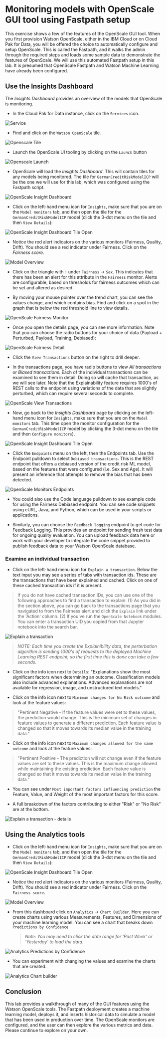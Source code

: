 # Monitoring models with OpenScale GUI tool using Fastpath setup

This exercise shows a few of the features of the OpenScale GUI tool. When you first provision Watson OpenScale, either in the IBM Cloud or on Cloud Pak for Data, you will be offered the choice to automatically configure and setup OpenScale. This is called the Fastpath, and it walks the admin through the required steps and loads some sample data to demonstrate the features of OpenScale. We will use this automated Fastpath setup in this lab.
It is presumed that OpenScale Fastpath and Watson Machine Learning have already been configured.

## Use the Insights Dashboard

The *Insights Dashboard* provides an overview of the models that OpenScale is monitoring.

* In the Cloud Pak for Data instance, click on the `Services` icon.

![Service](../images/navigation/services.png)

* Find and click on the `Watson OpenScale` tile.

![Openscale Tile](../images/openscale/services-wos-tile.png)

* Launch the OpenScale UI tooling by clicking on the *`Launch`* button

![Openscale Launch](../images/openscale/services-wos-launch.png)

* OpenScale will load the *Insights Dashboard*. This will contain tiles for any models being monitored. The tile for `GermanCreditRiskModelICP` will be the one we will use for this lab, which was configured using the Fastpath script.

![OpenScale Insight Dashboard](../images/openscale/openscale-insights-dashboard.png)

* Click on the left-hand menu icon for `Insights`, make sure that you are on the `Model monitors` tab, and then open the tile for the `GermanCreditRiskModelICP` model (click the 3-dot menu on the tile and then `View Details`):

![OpenScale Insight Dashboard Tile Open](../images/openscale/openscale-fp-model-viewdetails.png)

* Notice the red alert indicators on the various monitors (Fairness, Quality, Drift). You should see a red indicator under Fairness. Click on the *Fairness score*.

![Model Overview](../images/openscale/openscale-fp-model-overview.png)

* Click on the triangle with `!` under `Fairness` -> `Sex`. This indicates that there has been an alert for this attribute in the `Fairness` monitor. Alerts are configurable, based on thresholds for fairness outcomes which can be set and altered as desired.

* By moving your mouse pointer over the trend chart, you can see the values change, and which contains bias. Find and click on a spot in the graph that is below the red threshold line to view details.

![OpenScale Fairness Monitor](../images/openscale/openscale-fp-model-fairnessgraph.png)

* Once you open the details page, you can see more information. Note that you can choose the radio buttons for your choice of data (Payload + Perturbed, Payload, Training, Debiased):

![OpenScale Fairness Detail](../images/openscale/openscale-fp-fairness-detail.png)

* Click the `View Transactions` button on the right to drill deeper.

* In the transactions page, you have radio buttons to view *All transactions* or *Biased transactions*. Each of the individual transactions can be examined to see them in detail. Doing so will cache that transaction, as we will see later. Note that the Explainability feature requires 1000's of REST calls to the endpoint using variations of the data that are slightly perturbed, which can require several seconds to complete.

![OpenScale View Transactions](../images/openscale/openscale-fp-fairness-transactions.png)

* Now, go back to the *Insights Dashboard* page by clicking on the left-hand menu icon for `Insights`, make sure that you are on the `Model monitors` tab. This time open the monitor configuration for the `GermanCreditRiskModelICP` model by clicking the 3-dot menu on the tile and then `Configure monitors`).

![OpenScale Insight Dashboard Tile Open](../images/openscale/openscale-fp-model-viewmonitors.png)

* Click the `Endpoints` menu on the left, then the Endpoints tab. Use the Endpoint pulldown to select `Debiased transactions`. This is the REST endpoint that offers a debiased version of the credit risk ML model, based on the features that were configured (i.e. Sex and Age). It will present an inference that attempts to remove the bias that has been detected.

![OpenScale Monitors Endpoints](../images/openscale/openscale-fp-endpoints.png)

* You could also use the Code language pulldown to see example code for using the Fairness Debiased endpoint. You can see code snippets using cURL, Java, and Python, which can be used in your scripts or applications.

* Similarly, you can choose the `Feedback logging` endpoint to get code for Feedback Logging. This provides an endpoint for sending fresh test data for ongoing quality evaluation. You can upload feedback data here or work with your developer to integrate the code snippet provided to publish feedback data to your Watson OpenScale database.

### Examine an individual transaction

* Click on the left-hand menu icon for `Explain a transaction`. Below the text input you may see a series of tabs with transaction ids. These are the transactions that have been explained and cached. Click on one of these cached transaction ids if it is present.

> If you do not have cached transaction IDs, you can use one of the following approaches to find a transaction to explain: (1) As you did in the section above, you can go back to the transactions page that you navigated to from the Fairness alert and click the `Explain` link under the 'Action' column.  (2) If you've run the `OpenScale Notebook` modules. You can enter a transaction UID you copied from that Jupyter notebook into the search bar.

![Explain a transaction](../images/openscale/openscale-explain-transaction.png)

> *NOTE: Each time you create the Explainibility data, the perterbation algorithm is sending 1000's of requests to the deployed Machine Learning REST endpoint, so the first time this is done can take a few seconds.*

* Click on the info icon next to `Details`: "Explanations show the most significant factors when determining an outcome. Classification models also include advanced explanations. Advanced explanations are not available for regression, image, and unstructured text models."

* Click on the info icon next to `Minimum changes for No Risk outcome` and look at the feature values:

> "Pertinent Negative - If the feature values were set to these values, the prediction would change. This is the minimum set of changes in feature values to generate a different prediction. Each feature value is changed so that it moves towards its median value in the training data."

* Click on the info icon next to `Maximum changes allowed for the same outcome` and look at the feature values:

> "Pertinent Positive - The prediction will not change even if the feature values are set to these values. This is the maximum change allowed while maintaining the existing prediction. Each feature value is changed so that it moves towards its median value in the training data."

* You can see under `Most important factors influencing prediction` the Feature, Value, and Weight of the most important factors for this score.

* A full breakdown of the factors contributing to either "Risk" or "No Risk" are at the bottom.

![Explain a transaction - details](../images/openscale/openscale-explain-transaction-info.png)

## Using the Analytics tools

* Click on the left-hand menu icon for `Insights`, make sure that you are on the `Model monitors` tab, and then open the tile for the `GermanCreditRiskModelICP` model (click the 3-dot menu on the tile and then `View Details`):

![OpenScale Insight Dashboard Tile Open](../images/openscale/openscale-fp-model-viewdetails.png)

* Notice the red alert indicators on the various monitors (Fairness, Quality, Drift). You should see a red indicator under Fairness. Click on the `Fairness score`.

![Model Overview](../images/openscale/openscale-fp-model-overview.png)

* From this dashboard click on `Analytics` -> `Chart Builder`. Here you can create charts using various Measurements, Features, and Dimensions of your machine learning model. You can  see a chart that breaks down `Predictions by Confidence`

  > *Note: You may need to click the date range for 'Past Week' or 'Yesterday' to load the data.*

![Analytics Predictions by Confidence](../images/openscale/openscale-analytics-predictions-confidence.png)

* You can experiment with changing the values and examine the charts that are created.

![Analytics Chart builder](../images/openscale/openscale-analytics-chart-builder-example.png)

## Conclusion

This lab provides a walkthrough of many of the GUI features using the Watson OpenScale tools. The Fastpath deployment creates a machine learning model, deploys it, and inserts historical data to simulate a model that has been used in production over time. The OpenScale monitors are configured, and the user can then explore the various metrics and data. Please continue to explore on your own.
